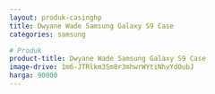 ```yaml
---
layout: produk-casinghp
title: Dwyane Wade Samsung Galaxy S9 Case
categories: samsung

# Produk
product-title: Dwyane Wade Samsung Galaxy S9 Case
image-drive: 1m6-JTRlkm3Sm8r3mhwrWYtiNhvYdOubJ
harga: 90000
---
```


